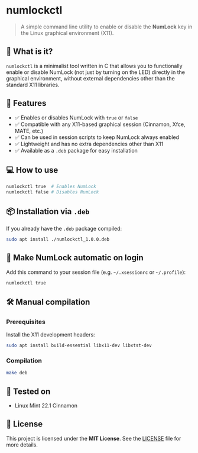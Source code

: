 # numlockctl

> A simple command line utility to enable or disable the **NumLock** key in the Linux graphical environment (X11).

## 🔧 What is it?

`numlockctl` is a minimalist tool written in C that allows you to functionally enable or disable NumLock (not just by turning on the LED) directly in the graphical environment, without external dependencies other than the standard X11 libraries.

## 🧩 Features

- ✅ Enables or disables NumLock with `true` or `false`
- ✅ Compatible with any X11-based graphical session (Cinnamon, Xfce, MATE, etc.)
- ✅ Can be used in session scripts to keep NumLock always enabled
- ✅ Lightweight and has no extra dependencies other than X11
- ✅ Available as a `.deb` package for easy installation

## 💻 How to use

```bash
numlockctl true  # Enables NumLock
numlockctl false # Disables NumLock
```

## 📦 Installation via `.deb`

If you already have the `.deb` package compiled:

```bash
sudo apt install ./numlockctl_1.0.0.deb
```

## 🔄 Make NumLock automatic on login

Add this command to your session file (e.g. `~/.xsessionrc` or `~/.profile`):

```bash
numlockctl true
```

## 🛠️ Manual compilation

### Prerequisites

Install the X11 development headers:

```bash
sudo apt install build-essential libx11-dev libxtst-dev
```

### Compilation

```bash
make deb
```

## 🧪 Tested on

- Linux Mint 22.1 Cinnamon

## 📄 License

This project is licensed under the **MIT License**. See the [LICENSE](./LICENSE) file for more details.
